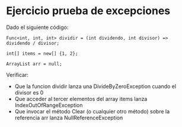 Ejercicio prueba de excepciones
===============================

Dado el siguiente código:

````
Func<int, int, int> dividir = (int dividendo, int divisor) => dividendo / divisor;

int[] items = new[] {1, 2};

ArrayList arr = null;

````

Verificar:

* Que la funcion dividir lanza una DivideByZeroException cuando el divisor es 0
* Que acceder al tercer elementos del array items lanza IndexOutOfRangeException
* Que invocar el método Clear (o cualquier otro método) sobre la referencia arr lanza NullReferenceException 



